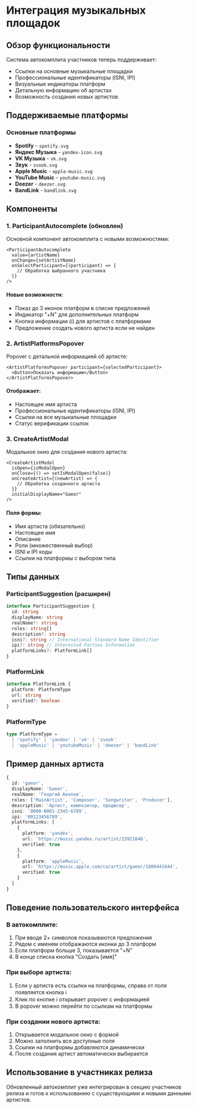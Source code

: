 # Интеграция музыкальных площадок

## Обзор функциональности

Система автокомплита участников теперь поддерживает:
- Ссылки на основные музыкальные площадки
- Профессиональные идентификаторы (ISNI, IPI)
- Визуальные индикаторы платформ
- Детальную информацию об артистах
- Возможность создания новых артистов

## Поддерживаемые платформы

### Основные платформы
- **Spotify** - `spotify.svg`
- **Яндекс Музыка** - `yandex-icon.svg`
- **VK Музыка** - `vk.svg`
- **Звук** - `zvook.svg`
- **Apple Music** - `apple-music.svg`
- **YouTube Music** - `youtube-music.svg`
- **Deezer** - `deezer.svg`
- **BandLink** - `bandlink.svg`

## Компоненты

### 1. ParticipantAutocomplete (обновлен)
Основной компонент автокомплита с новыми возможностями:

```tsx
<ParticipantAutocomplete
  value={artistName}
  onChange={setArtistName}
  onSelectParticipant={(participant) => {
    // Обработка выбранного участника
  }}
/>
```

#### Новые возможности:
- Показ до 3 иконок платформ в списке предложений
- Индикатор "+N" для дополнительных платформ
- Кнопка информации (ℹ️) для артистов с платформами
- Предложение создать нового артиста если не найден

### 2. ArtistPlatformsPopover
Popover с детальной информацией об артисте:

```tsx
<ArtistPlatformsPopover participant={selectedParticipant}>
  <Button>Показать информацию</Button>
</ArtistPlatformsPopover>
```

#### Отображает:
- Настоящее имя артиста
- Профессиональные идентификаторы (ISNI, IPI)
- Ссылки на все музыкальные площадки
- Статус верификации ссылок

### 3. CreateArtistModal
Модальное окно для создания нового артиста:

```tsx
<CreateArtistModal
  isOpen={isModalOpen}
  onClose={() => setIsModalOpen(false)}
  onCreateArtist={(newArtist) => {
    // Обработка созданного артиста
  }}
  initialDisplayName="Gaeor"
/>
```

#### Поля формы:
- Имя артиста (обязательно)
- Настоящее имя
- Описание
- Роли (множественный выбор)
- ISNI и IPI коды
- Ссылки на платформы с выбором типа

## Типы данных

### ParticipantSuggestion (расширен)
```typescript
interface ParticipantSuggestion {
  id: string
  displayName: string
  realName?: string
  roles: string[]
  description?: string
  isni?: string // International Standard Name Identifier
  ipi?: string // Interested Parties Information
  platformLinks?: PlatformLink[]
}
```

### PlatformLink
```typescript
interface PlatformLink {
  platform: PlatformType
  url: string
  verified?: boolean
}
```

### PlatformType
```typescript
type PlatformType = 
  | 'spotify' | 'yandex' | 'vk' | 'zvook' 
  | 'appleMusic' | 'youtubeMusic' | 'deezer' | 'bandLink'
```

## Пример данных артиста

```typescript
{
  id: 'gaeor',
  displayName: 'Gaeor',
  realName: 'Георгий Акопов',
  roles: ['MainArtist', 'Composer', 'Songwriter', 'Producer'],
  description: 'Артист, композитор, продюсер',
  isni: '0000-0001-2345-6789',
  ipi: '00123456789',
  platformLinks: [
    {
      platform: 'yandex',
      url: 'https://music.yandex.ru/artist/23921646',
      verified: true
    },
    {
      platform: 'appleMusic',
      url: 'https://music.apple.com/ca/artist/gaeor/1800441644',
      verified: true
    }
  ]
}
```

## Поведение пользовательского интерфейса

### В автокомплите:
1. При вводе 2+ символов показываются предложения
2. Рядом с именем отображаются иконки до 3 платформ
3. Если платформ больше 3, показывается "+N"
4. В конце списка кнопка "Создать [имя]"

### При выборе артиста:
1. Если у артиста есть ссылки на платформы, справа от поля появляется кнопка ℹ️
2. Клик по кнопке ℹ️ открывает popover с информацией
3. В popover можно перейти по ссылкам на платформы

### При создании нового артиста:
1. Открывается модальное окно с формой
2. Можно заполнить все доступные поля
3. Ссылки на платформы добавляются динамически
4. После создания артист автоматически выбирается

## Использование в участниках релиза

Обновленный автокомплит уже интегрирован в секцию участников релиза и готов к использованию с существующими и новыми данными артистов.